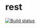 # rest

[![Build status](https://ci.appveyor.com/api/projects/status/kj85av12yp25b8jv?svg=true)](https://ci.appveyor.com/project/hoodsey/rest)
